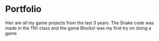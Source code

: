 # Portfolio
Hier are all my game projects from the last 3 years. The Snake code was made in the 11th class and the game Blocks! was my first try on doing a game
